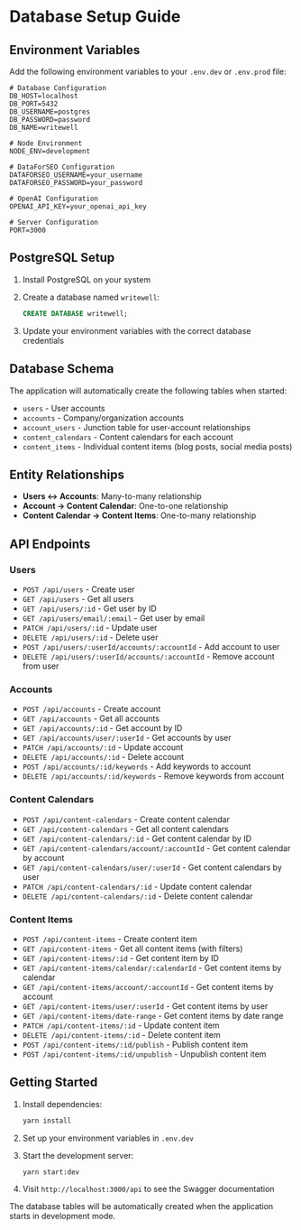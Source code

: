 # Database Setup Guide

## Environment Variables

Add the following environment variables to your `.env.dev` or `.env.prod` file:

```env
# Database Configuration
DB_HOST=localhost
DB_PORT=5432
DB_USERNAME=postgres
DB_PASSWORD=password
DB_NAME=writewell

# Node Environment
NODE_ENV=development

# DataForSEO Configuration
DATAFORSEO_USERNAME=your_username
DATAFORSEO_PASSWORD=your_password

# OpenAI Configuration
OPENAI_API_KEY=your_openai_api_key

# Server Configuration
PORT=3000
```

## PostgreSQL Setup

1. Install PostgreSQL on your system
2. Create a database named `writewell`:

   ```sql
   CREATE DATABASE writewell;
   ```

3. Update your environment variables with the correct database credentials

## Database Schema

The application will automatically create the following tables when started:

- `users` - User accounts
- `accounts` - Company/organization accounts
- `account_users` - Junction table for user-account relationships
- `content_calendars` - Content calendars for each account
- `content_items` - Individual content items (blog posts, social media posts)

## Entity Relationships

- **Users ↔ Accounts**: Many-to-many relationship
- **Account → Content Calendar**: One-to-one relationship
- **Content Calendar → Content Items**: One-to-many relationship

## API Endpoints

### Users

- `POST /api/users` - Create user
- `GET /api/users` - Get all users
- `GET /api/users/:id` - Get user by ID
- `GET /api/users/email/:email` - Get user by email
- `PATCH /api/users/:id` - Update user
- `DELETE /api/users/:id` - Delete user
- `POST /api/users/:userId/accounts/:accountId` - Add account to user
- `DELETE /api/users/:userId/accounts/:accountId` - Remove account from user

### Accounts

- `POST /api/accounts` - Create account
- `GET /api/accounts` - Get all accounts
- `GET /api/accounts/:id` - Get account by ID
- `GET /api/accounts/user/:userId` - Get accounts by user
- `PATCH /api/accounts/:id` - Update account
- `DELETE /api/accounts/:id` - Delete account
- `POST /api/accounts/:id/keywords` - Add keywords to account
- `DELETE /api/accounts/:id/keywords` - Remove keywords from account

### Content Calendars

- `POST /api/content-calendars` - Create content calendar
- `GET /api/content-calendars` - Get all content calendars
- `GET /api/content-calendars/:id` - Get content calendar by ID
- `GET /api/content-calendars/account/:accountId` - Get content calendar by account
- `GET /api/content-calendars/user/:userId` - Get content calendars by user
- `PATCH /api/content-calendars/:id` - Update content calendar
- `DELETE /api/content-calendars/:id` - Delete content calendar

### Content Items

- `POST /api/content-items` - Create content item
- `GET /api/content-items` - Get all content items (with filters)
- `GET /api/content-items/:id` - Get content item by ID
- `GET /api/content-items/calendar/:calendarId` - Get content items by calendar
- `GET /api/content-items/account/:accountId` - Get content items by account
- `GET /api/content-items/user/:userId` - Get content items by user
- `GET /api/content-items/date-range` - Get content items by date range
- `PATCH /api/content-items/:id` - Update content item
- `DELETE /api/content-items/:id` - Delete content item
- `POST /api/content-items/:id/publish` - Publish content item
- `POST /api/content-items/:id/unpublish` - Unpublish content item

## Getting Started

1. Install dependencies:

   ```bash
   yarn install
   ```

2. Set up your environment variables in `.env.dev`

3. Start the development server:

   ```bash
   yarn start:dev
   ```

4. Visit `http://localhost:3000/api` to see the Swagger documentation

The database tables will be automatically created when the application starts in development mode.
